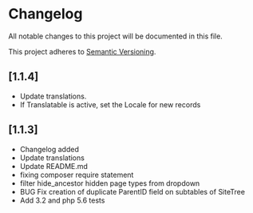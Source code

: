# Changelog

All notable changes to this project will be documented in this file.

This project adheres to [Semantic Versioning](http://semver.org/).

## [1.1.4]

* Update translations.
* If Translatable is active, set the Locale for new records

## [1.1.3]

* Changelog added
* Update translations
* Update README.md
* fixing composer require statement
* filter hide_ancestor hidden page types from dropdown
* BUG Fix creation of duplicate ParentID field on subtables of SiteTree
* Add 3.2 and php 5.6 tests
